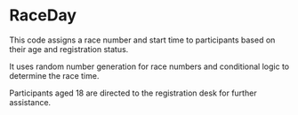 # RaceDay

This code assigns a race number and start time to participants based on their age and registration status. 

It uses random number generation for race numbers and conditional logic to determine the race time. 

Participants aged 18 are directed to the registration desk for further assistance.
